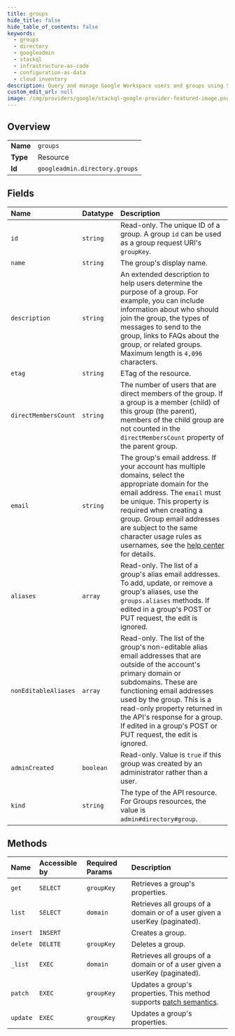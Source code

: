 ```yaml
---
title: groups
hide_title: false
hide_table_of_contents: false
keywords:
  - groups
  - directory
  - googleadmin    
  - stackql
  - infrastructure-as-code
  - configuration-as-data
  - cloud inventory
description: Query and manage Google Workspace users and groups using SQL.
custom_edit_url: null
image: /img/providers/google/stackql-google-provider-featured-image.png
---
```

  
    

## Overview
<table><tbody>
<tr><td><b>Name</b></td><td><code>groups</code></td></tr>
<tr><td><b>Type</b></td><td>Resource</td></tr>
<tr><td><b>Id</b></td><td><code>googleadmin.directory.groups</code></td></tr>
</tbody></table>

## Fields
| Name | Datatype | Description |
|:-----|:---------|:------------|
| `id` | `string` | Read-only. The unique ID of a group. A group `id` can be used as a group request URI's `groupKey`. |
| `name` | `string` | The group's display name. |
| `description` | `string` | An extended description to help users determine the purpose of a group. For example, you can include information about who should join the group, the types of messages to send to the group, links to FAQs about the group, or related groups. Maximum length is `4,096` characters. |
| `etag` | `string` | ETag of the resource. |
| `directMembersCount` | `string` | The number of users that are direct members of the group. If a group is a member (child) of this group (the parent), members of the child group are not counted in the `directMembersCount` property of the parent group. |
| `email` | `string` | The group's email address. If your account has multiple domains, select the appropriate domain for the email address. The `email` must be unique. This property is required when creating a group. Group email addresses are subject to the same character usage rules as usernames, see the [help center](https://support.google.com/a/answer/9193374) for details. |
| `aliases` | `array` | Read-only. The list of a group's alias email addresses. To add, update, or remove a group's aliases, use the `groups.aliases` methods. If edited in a group's POST or PUT request, the edit is ignored. |
| `nonEditableAliases` | `array` | Read-only. The list of the group's non-editable alias email addresses that are outside of the account's primary domain or subdomains. These are functioning email addresses used by the group. This is a read-only property returned in the API's response for a group. If edited in a group's POST or PUT request, the edit is ignored. |
| `adminCreated` | `boolean` | Read-only. Value is `true` if this group was created by an administrator rather than a user. |
| `kind` | `string` | The type of the API resource. For Groups resources, the value is `admin#directory#group`. |
## Methods
| Name | Accessible by | Required Params | Description |
|:-----|:--------------|:----------------|:------------|
| `get` | `SELECT` | `groupKey` | Retrieves a group's properties. |
| `list` | `SELECT` | `domain` | Retrieves all groups of a domain or of a user given a userKey (paginated). |
| `insert` | `INSERT` |  | Creates a group. |
| `delete` | `DELETE` | `groupKey` | Deletes a group. |
| `_list` | `EXEC` | `domain` | Retrieves all groups of a domain or of a user given a userKey (paginated). |
| `patch` | `EXEC` | `groupKey` | Updates a group's properties. This method supports [patch semantics](/admin-sdk/directory/v1/guides/performance#patch). |
| `update` | `EXEC` | `groupKey` | Updates a group's properties. |
